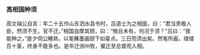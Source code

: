 <script type="text/javascript">
    var head = document.getElementsByTagName('head')[0];
    cssURL = '/public/article_1.css';
    linkTag = document.createElement('link');
    linkTag.href = cssURL;
    linkTag.setAttribute('type','text/css');
    linkTag.setAttribute('rel','stylesheet');
    head.appendChild(linkTag);
</script>
### 高相国种须

高文端公自言：年二十五作山东泗水县令时，吕道士为之相面，曰：“君当贵极人臣，然须不生，官不迁。”相国自摩其颐，曰：“根且未有，何况于须？”吕曰：“我能种之。”是夕伺公睡熟，以笔蘸墨画颐下如星点。三日而须出矣。然笔所画，缕缕百十茎，终身不能多也。是年迁邠州牧，擢迁至总督而入相。

